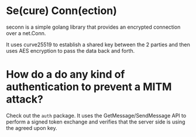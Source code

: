 Se(cure) Conn(ection)
=====================

seconn is a simple golang library that provides an encrypted connection over
a net.Conn.

It uses curve25519 to establish a shared key between the 2 parties and then
uses AES encryption to pass the data back and forth.

How do a do any kind of authentication to prevent a MITM attack?
================================================================

Check out the `auth` package. It uses the GetMessage/SendMessage API
to perform a signed token exchange and verifies that the server side
is using the agreed upon key.
